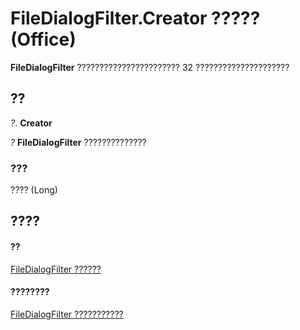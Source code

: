 
# FileDialogFilter.Creator ????? (Office)

 **FileDialogFilter** ??????????????????????? 32 ?????????????????????


## ??

 _?_. **Creator**

 _?_ **FileDialogFilter** ??????????????


### ???

???? (Long)


## ????


#### ??


[FileDialogFilter ??????](ff53a25a-0341-e761-01ef-6812ac9d64de.md)
#### ????????


[FileDialogFilter ???????????](http://msdn.microsoft.com/library/1dc53857-3ef2-37a7-1a89-83a5fe42823a%28Office.15%29.aspx)